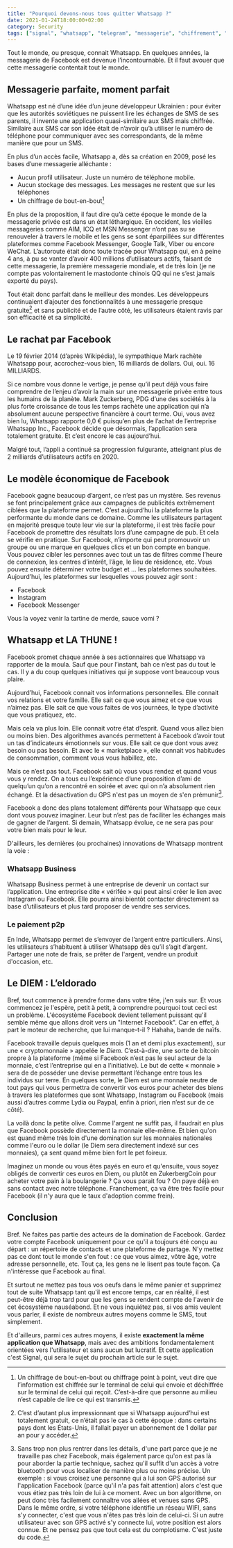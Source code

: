 ```yaml
---
title: "Pourquoi devons-nous tous quitter Whatsapp ?"
date: 2021-01-24T18:00:00+02:00
category: Security
tags: ["signal", "whatsapp", "telegram", "messagerie", "chiffrement", "monopole", "internet"]
---
```


Tout le monde, ou presque, connait Whatsapp. En quelques années, la messagerie de Facebook est devenue l’incontournable. Et il faut avouer que cette messagerie contentait tout le monde.

## Messagerie parfaite, moment parfait

Whatsapp est né d’une idée d’un jeune développeur Ukrainien : pour éviter que les autorités soviétiques ne puissent lire les échanges de SMS de ses parents, il invente une application quasi-similaire aux SMS mais chiffrée. Similaire aux SMS car son idée était de n’avoir qu’à utiliser le numéro de téléphone pour communiquer avec ses correspondants, de la même manière que pour un SMS.

En plus d’un accès facile, Whatsapp a, dès sa création en 2009, posé les bases d’une messagerie alléchante :

-	Aucun profil utilisateur. Juste un numéro de téléphone mobile.
-	Aucun stockage des messages. Les messages ne restent que sur les téléphones
-	Un chiffrage de bout-en-bout[^1]

En plus de la proposition, il faut dire qu’à cette époque le monde de la messagerie privée est dans un état léthargique. En occident, les vieilles messageries comme AIM, ICQ et MSN Messenger n’ont pas su se renouveler à travers le mobile et les gens se sont éparpillées sur différentes plateformes comme Facebook Messenger, Google Talk, Viber ou encore WeChat.
L’autoroute était donc toute tracée pour Whatsapp qui, en à peine 4 ans, à pu se vanter d’avoir 400 millions d’utilisateurs actifs, faisant de cette messagerie, la première messagerie mondiale, et de très loin (je ne compte pas volontairement le mastodonte chinois QQ qui ne s’est jamais exporté du pays).

Tout était donc parfait dans le meilleur des mondes. Les développeurs continuaient d’ajouter des fonctionnalités à une messagerie presque gratuite[^2] et sans publicité et de l’autre côté, les utilisateurs étaient ravis par son efficacité et sa simplicité.

## Le rachat par Facebook

Le 19 février 2014 (d’après Wikipédia), le sympathique Mark rachète Whatsapp pour, accrochez-vous bien, 16 milliards de dollars. Oui, oui. 16 MILLIARDS.

Si ce nombre vous donne le vertige, je pense qu’il peut déjà vous faire comprendre de l’enjeu d’avoir la main sur une messagerie privée entre tous les humains de la planète. Mark Zuckerberg, PDG d’une des sociétés à la plus forte croissance de tous les temps rachète une application qui n’a absolument aucune perspective financière à court terme. Oui, vous avez bien lu, Whatsapp rapporte 0,0 € puisqu’en plus de l’achat de l’entreprise Whatsapp Inc., Facebook décide que désormais, l’application sera totalement gratuite. Et c’est encore le cas aujourd’hui.

Malgré tout, l’appli a continué sa progression fulgurante, atteignant plus de 2 milliards d’utilisateurs actifs en 2020.

## Le modèle économique de Facebook

Facebook gagne beaucoup d’argent, ce n’est pas un mystère. Ses revenus se font principalement grâce aux campagnes de publicités extrêmement ciblées que la plateforme permet. C’est aujourd’hui la plateforme la plus performante du monde dans ce domaine. Comme les utilisateurs partagent en majorité presque toute leur vie sur la plateforme, il est très facile pour Facebook de promettre des résultats lors d’une campagne de pub. Et cela se vérifie en pratique. Sur Facebook, n’importe qui peut promouvoir un groupe ou une marque en quelques clics et un bon compte en banque. Vous pouvez cibler les personnes avec tout un tas de filtres comme l’heure de connexion, les centres d’intérêt, l’âge, le lieu de résidence, etc. Vous pouvez ensuite déterminer votre budget et … les plateformes souhaitées.
Aujourd’hui, les plateformes sur lesquelles vous pouvez agir sont :

-	Facebook
-	Instagram
-	Facebook Messenger

Vous la voyez venir la tartine de merde, sauce vomi ?

## Whatsapp et LA THUNE !

Facebook promet chaque année à ses actionnaires que Whatsapp va rapporter de la moula. Sauf que pour l’instant, bah ce n’est pas du tout le cas. Il y a du coup quelques initiatives qui je suppose vont beaucoup vous plaire.

Aujourd’hui, Facebook connait vos informations personnelles. Elle connait vos relations et votre famille. Elle sait ce que vous aimez et ce que vous n’aimez pas. Elle sait ce que vous faites de vos journées, le type d’activité que vous pratiquez, etc.

Mais cela va plus loin. Elle connait votre état d’esprit. Quand vous allez bien ou moins bien. Des algorithmes avancés permettent à Facebook d’avoir tout un tas d’indicateurs émotionnels sur vous. Elle sait ce que dont vous avez besoin ou pas besoin. Et avec le « marketplace », elle connait vos habitudes de consommation, comment vous vous habillez, etc.

Mais ce n’est pas tout. Facebook sait où vous vous rendez et quand vous vous y rendez. On a tous eu l’expérience d’une proposition d’ami de quelqu’un qu’on a rencontré en soirée et avec qui on n’a absolument rien échangé. Et la désactivation du GPS n'est pas un moyen de s'en prémunir[^3].

Facebook a donc des plans totalement différents pour Whatsapp que ceux dont vous pouvez imaginer. Leur but n’est pas de faciliter les échanges mais de gagner de l’argent. Si demain, Whatsapp évolue, ce ne sera pas pour votre bien mais pour le leur.

D'ailleurs, les dernières (ou prochaines) innovations de Whatsapp montrent la voie :

### Whatsapp Business

Whatsapp Business permet à une entreprise de devenir un contact sur l’application. Une entreprise dite « vérifée » qui peut ainsi créer le lien avec Instagram ou Facebook. Elle pourra ainsi bientôt contacter directement sa base d’utilisateurs et plus tard proposer de vendre ses services.

### Le paiement p2p

En Inde, Whatsapp permet de s’envoyer de l’argent entre particuliers. Ainsi, les utilisateurs s’habituent à utiliser Whatsapp dès qu’il s’agit d’argent. Partager une note de frais, se prêter de l'argent, vendre un produit d'occasion, etc.

## Le DIEM : L’eldorado

Bref, tout commence à prendre forme dans votre tête, j'en suis sur. Et vous commencez je l'espère, petit à petit, à comprendre pourquoi tout ceci est un problème. L'écosystème Facebook devient tellement puissant qu'il semble même que allons droit vers un "Internet Facebook". Car en effet, à part le moteur de recherche, que lui manque-t-il ? Hahaha, bande de naïfs.

Facebook travaille depuis quelques mois (1 an et demi plus exactement), sur une « cryptomonnaie » appelée le *Diem*. C’est-à-dire, une sorte de bitcoin propre à la plateforme (même si Facebook n’est pas le seul acteur de la monnaie, c’est l’entreprise qui en a l’initiative). Le but de cette « monnaie » sera de de posséder une devise permettant l’échange entre tous les individus sur terre. En quelques sorte, le Diem est une monnaie neutre de tout pays qui vous permettra de convertir vos euros pour acheter des biens à travers les plateformes que sont Whatsapp, Instagram ou Facebook (mais aussi d’autres comme Lydia ou Paypal, enfin à priori, rien n’est sur de ce côté).

La voilà donc la petite olive. Comme l'argent ne suffit pas, il faudrait en plus que Facebook possède directement la monnaie elle-même. Et bien qu'on est quand même très loin d'une domination sur les monnaies nationales comme l'euro ou le dollar (le Diem sera directement indexé sur ces monnaies), ça sent quand même bien fort le pet foireux.

Imaginez un monde ou vous êtes payés en euro et qu'ensuite, vous soyez obligés de convertir ces euros en Diem, ou plutôt en ZukerbergCoin pour acheter votre pain à la boulangerie ? Ça vous parait fou ? On paye déjà en sans contact avec notre téléphone. Franchement, ça va être très facile pour Facebook (il n'y aura que le taux d'adoption comme frein).

## Conclusion

Bref. Ne faites pas partie des acteurs de la domination de Facebook. Gardez votre compte Facebook uniquement pour ce qu'il a toujours été conçu au départ : un répertoire de contacts et une plateforme de partage. N'y mettez pas ce dont tout le monde s'en fout : ce que vous aimez, vôtre âge, votre adresse personnelle, etc. Tout ça, les gens ne le lisent pas toute façon. Ça n'intéresse que Facebook au final.

Et surtout ne mettez pas tous vos oeufs dans le même panier et supprimez tout de suite Whatsapp tant qu'il est encore temps, car en réalité, il est peut-être déjà trop tard pour que les gens se rendent compte de l'avenir de cet écosystème nauséabond. Et ne vous inquiétez pas, si vos amis veulent vous parler, il existe de nombreux autres moyens comme le SMS, tout simplement.

Et d'ailleurs, parmi ces autres moyens, il existe **exactement la même application que Whatsapp**, mais avec des ambitions fondamentalement orientées vers l'utilisateur et sans aucun but lucratif. Et cette application c'est Signal, qui sera le sujet du prochain article sur le sujet.

[^1]: Un chiffrage de bout-en-bout ou chiffrage point à point, veut dire que l’information est chiffrée sur le terminal de celui qui envoie et déchiffrée sur le terminal de celui qui reçoit. C’est-à-dire que personne au milieu n’est capable de lire ce qui est transmis.

[^2]: C’est d’autant plus impressionnant que si Whatsapp aujourd’hui est totalement gratuit, ce n’était pas le cas à cette époque : dans certains pays dont les États-Unis, il fallait payer un abonnement de 1 dollar par an pour y accéder.

[^3]:Sans trop non plus rentrer dans les détails, d'une part parce que je ne travaille pas chez Facebook, mais également parce qu'on est pas là pour aborder la partie technique, sachez qu'il suffit d'un accès à votre bluetooth pour vous localiser de manière plus ou moins précise. Un exemple : si vous croisez une personne qui a lui son GPS autorisé sur l'application Facebook (parce qu'il n'a pas fait attention) alors c'est que vous étiez pas très loin de lui à ce moment. Avec un bon algorithme, on peut donc très facilement connaître vos allées et venues sans GPS. Dans le même ordre, si votre téléphone identifie un réseau WIFI, sans s'y connecter, c'est que vous n'êtes pas très loin de celui-ci. Si un autre utilisateur avec son GPS activé s'y connecte lui, votre position est alors connue. Et ne pensez pas que tout cela est du complotisme. C'est juste du code.
